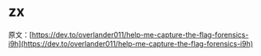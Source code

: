 # zx

原文：[https://dev.to/overlander011/help-me-capture-the-flag-forensics-i9h](https://dev.to/overlander011/help-me-capture-the-flag-forensics-i9h)